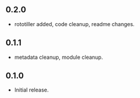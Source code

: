## 0.2.0
* rototiller added, code cleanup, readme changes.

## 0.1.1
* metadata cleanup, module cleanup.

## 0.1.0 
* Initial release.
